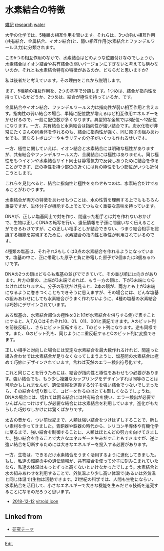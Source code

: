 # 水素結合の特徴

[雑記](雑記.md) [research](research.md) [water](water.md) 

大学の化学では、5種類の相互作用を習います。それらは、3つの強い相互作用(共有結合、金属結合、イオン結合)と、弱い相互作用(水素結合とファンデルワールス力)に分類されます。



この5つの相互作用のなかで、水素結合はどのような位置付けなのでしょうか。水素結合はイオン結合や共有結合の弱いバージョンにすぎないと考えても構わないのか、それとも水素結合特有の特徴があるのか、どちらだと思いますか?



私は後者だと考えています。その理由をこれから説明します。



まず、5種類の相互作用を、2つの基準で分類します。1つめは、結合が指向性を持っているかどうか、2つめは、結合が極性を持っているか、です。



金属結合やイオン結合、ファンデルワールス力は指向性が弱い相互作用と言えます。指向性の弱い結合の場合、単純に配位数が増えるほど相互作用エネルギーをかせげるので、一般に配位数が多くなります。典型的な金属では8配位～12配位になります。一方、共有結合と水素結合は指向性が強い結合です。炭水化物が非常にたくさんの同素体を作れるのも、結合に指向性が強く、同じ原子の組みあわせでも、異なるトポロジーやキラリティの分子がいくつも作れるせいです。



一方、極性に関していえば、イオン結合と水素結合には明確な極性がありますが、共有結合やファンデルワールス力、金属結合には極性はありません。同じ極性をもつイオンや水素結合サイト同士は静電気力で反発しあうために結合を作ることができず、正の極性を持つ部位の近くには負の極性をもつ部位がいつも近付こうとします。



これらを見比べると、結合に指向性と極性をあわせもつのは、水素結合だけであることがわかります。



水素結合が両方の特徴をあわせもつことは、水の性質を理解する上でももちろん重要ですが、生体分子が機能する上でとてつもなく重要な意味を持っています。



DNAが、正しい塩基同士で対を作り、間違った相手とは対を作れないおかげで、生物は正しくDNAの転写を行い、遺伝情報を子孫に間違いなく伝えることができるわけですが、この正しい相手としか結合できない、つまり結合相手を認識する機能を実現するために、水素結合の指向性と極性が利用されているのです。



4種類の塩基は、それぞれ2もしくは3点の水素結合を作れるようになっています。塩基の中に、正に帯電した原子と負に帯電した原子が2個または3個あるわけです。



DNAの2つの鎖はどちらも塩基の並びでできていて、その並び順には向きがあります。片方の鎖の、上端が3末端であれば、もう一方の鎖は、下が3末端にならなければなりません。分子の形状だけ見ると、2本の鎖が、両方とも上が3末端になるように巻きつくこともできそうに思えますが、その場合には、どんな塩基の組みあわせにしても水素結合がうまく作れないように、4種の塩基の水素結合は巧妙にデザインされています。



ある塩基の、水素結合部位の極性を0と1(1が水素結合を供与する側)で表すことにすると、A,T,G,Cはそれぞれ10、01、011、001と表記できます。Aのビット列を前後反転し、さらにビット反転すると、Tのビット列になります。逆も同様です。また、Gのビット列も、同じように二重反転するとCのビット列に変換できます。



正しい相手と対向した場合には安定な水素結合を最大数作れるけれど、間違った組み合わせでは水素結合が足りなくなってしまうように、塩基間の水素結合は極めて巧妙にデザインされています。言わば天然のエラー検出符号化です。



これと同じことを行うためには、結合が指向性と極性をあわせもつ必要があります。強い結合でも、もう少し複雑なカップリングをデザインすれば同等のことは可能かもしれませんが、遺伝情報を運搬する分子を強い結合でつないでしまったら、その結合を切り離して、コピーを作るのはとても難しくなるでしょうね。DNAの場合には、切れては困る結合には共有結合を使い、エラー検出が必要でひんぱんにつけはずしが必要な結合には水素結合を利用しています。進化がもたらした巧妙なしかけには驚くばかりです。



太古の昔から、つい前世紀まで、人類は強い結合をつけはずしすることで、新しい素材を作ってきました。青銅器や鉄器の時代から、シリコン半導体や有機化学に至るまで、強い結合を制御することに、人類はほとんどの努力を向けてきました。強い結合を作ることで大きなエネルギーを生みだすこともできますが、逆に強い結合を切断するためには大きなエネルギーを投入する必要があります。



一方、生物は、できるだけ水素結合をうまく活用するように進化してきました。もし、私達の細胞の中の遺伝情報が、共有結合を使って分子に刻みこまれていたなら、私達の体温はもっとずっと高くないといけなかったでしょう。水素結合と水の組みあわせを利用することで、外気温より少し高い体温で(あるいは外気温と同じ体温で)生物は活動できます。21世紀の科学では、人間も生物にならい、水素結合を活用して、小さなエネルギーで大きな機能を生みだせる技術を追究することになるのだろうと思います。




* [2018-12-12](2018-12-12.md) [vitroid.icon](vitroid.icon.md)



## Linked from

* [研究テーマ](研究テーマ.md)


----
[Edit](https://github.com/vitroid/vitroid.github.io/blob/master/MD/水素結合の特徴.md)
